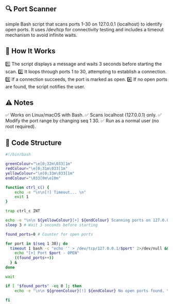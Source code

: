 ## 🔍 Port Scanner
simple Bash script that scans ports 1-30 on 127.0.0.1 (localhost) to identify open ports. It uses /dev/tcp for connectivity testing and includes a timeout mechanism to avoid infinite waits.

## 🚀 How It Works
1️⃣ The script displays a message and waits 3 seconds before starting the scan.
2️⃣ It loops through ports 1 to 30, attempting to establish a connection.
3️⃣ If a connection succeeds, the port is marked as open.
4️⃣ If no open ports are found, the script notifies the user.

## ⚠️ Notes
✅ Works on Linux/macOS with Bash.
✅ Scans localhost (127.0.0.1) only.
✅ Modify the port range by changing seq 1 30.
✅ Run as a normal user (no root required).

## 📜 Code Structure
```bash
#!/bin/bash

greenColour="\e[0;32m\033[1m"
redColour="\e[0;31m\033[1m"
yellowColour="\e[0;33m\033[1m"
endColour="\033[0m\e[0m"

function ctrl_c() {
    echo -e "\n\n[!] Timeout... \n"
    exit 1
}

trap ctrl_c INT

echo -e "\n\n ${yellowColour}[+] ${endColour} Scanning ports on 127.0.0.1 ....\n"
sleep 3 # Wait 3 seconds before starting

found_ports=0 # Counter for open ports

for port in $(seq 1 30); do
  timeout 1 bash -c "echo '' > /dev/tcp/127.0.0.1/$port" 2>/dev/null && {
    echo "[+] Port $port - OPEN"
    ((found_ports++))
  } &
done

wait

if [ "$found_ports" -eq 0 ]; then
    echo -e "\n\n ${greenColour}[!] ${endColour} No open ports found. \n"
    
fi

